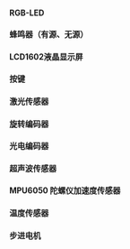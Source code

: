 #### RGB-LED
#### 蜂鸣器（有源、无源）
#### LCD1602液晶显示屏
#### 按键
#### 激光传感器
#### 旋转编码器
#### 光电编码器
#### 超声波传感器
#### MPU6050 陀螺仪加速度传感器
#### 温度传感器
#### 步进电机